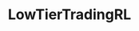 ---
title: LowTierTradingRL
crosslinks:
- RocketLeagueExchange
- BreakoutBoyz
- RocketLeague
- RLFashionAdvice
- NoStupidQuestions
---